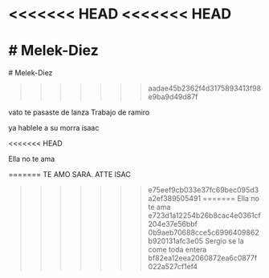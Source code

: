 <<<<<<< HEAD
<<<<<<< HEAD
﻿
=======
﻿# Melek-Diez
=======
 ﻿# Melek-Diez
>>>>>>> aadae45b2362f4d3175893413f98e9ba9d49d87f

vato te pasaste de lanza 
Trabajo de ramiro

ya hablele a su morra isaac

<<<<<<< HEAD

Ella no te ama

=======
TE AMO SARA. ATTE ISAC
>>>>>>> e75eef9cb033e37fc69bec095d3a2ef389505491
=======
Ella no te ama
>>>>>>> e723d1a12254b26b8cac4e0361cf204e37e56bbf
>>>>>>> 0b9aeb70688cce5c6996409862b920131afc3e05
Sergio se la come toda entera
>>>>>>> bf82ea12eea2060872ea6c0877f022a527cf1ef4
